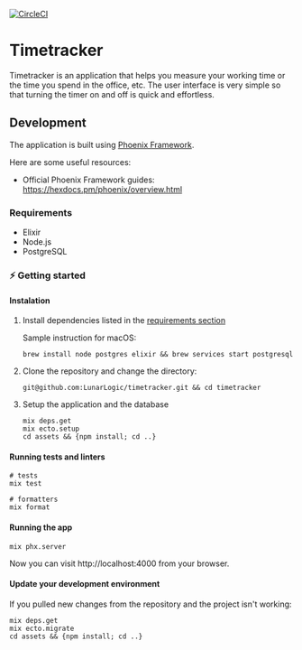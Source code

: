 [![CircleCI](https://circleci.com/gh/LunarLogic/timetracker.svg?style=svg)](https://circleci.com/gh/LunarLogic/timetracker)

# Timetracker

Timetracker is an application that helps you measure your working time or the time you spend in the office, etc.
The user interface is very simple so that turning the timer on and off is quick and effortless.

## Development

The application is built using [Phoenix Framework](http://www.phoenixframework.org/).

Here are some useful resources:

  * Official Phoenix Framework guides: https://hexdocs.pm/phoenix/overview.html

### Requirements

* Elixir
* Node.js
* PostgreSQL

### :zap: Getting started

#### Instalation

1. Install dependencies listed in the [requirements section](#requirements)

    Sample instruction for macOS:

    ```shell
    brew install node postgres elixir && brew services start postgresql
    ```

2. Clone the repository and change the directory:

    ```shell
    git@github.com:LunarLogic/timetracker.git && cd timetracker
    ```

3. Setup the application and the database

    ```shell
    mix deps.get
    mix ecto.setup
    cd assets && {npm install; cd ..}
    ```

#### Running tests and linters

```shell
# tests
mix test

# formatters
mix format
```

#### Running the app

```shell
mix phx.server
```

Now you can visit http://localhost:4000 from your browser.

#### Update your development environment

If you pulled new changes from the repository and the project isn't working:

```shell
mix deps.get
mix ecto.migrate
cd assets && {npm install; cd ..}
```
